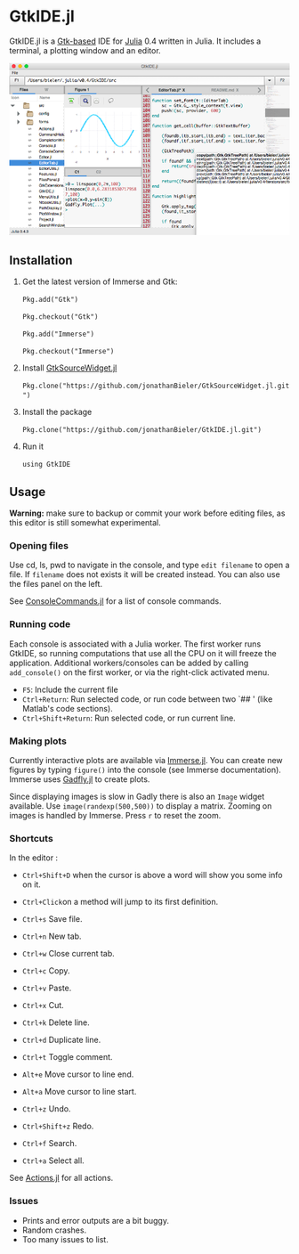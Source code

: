 # GtkIDE.jl
GtkIDE.jl is a [Gtk-based](https://github.com/JuliaLang/Gtk.jl) IDE for [Julia](https://github.com/JuliaLang/julia) 0.4 written in Julia. It includes a terminal, a plotting window and an editor.

![screenshot](data/GtkIDE.png)

## Installation


1. Get the latest version of Immerse and Gtk:

    `Pkg.add("Gtk")`
    
    `Pkg.checkout("Gtk")`

    `Pkg.add("Immerse")`
    
    `Pkg.checkout("Immerse")`
    
1. Install [GtkSourceWidget.jl](https://github.com/jonathanBieler/GtkSourceWidget.jl)

    `Pkg.clone("https://github.com/jonathanBieler/GtkSourceWidget.jl.git")`

    
3. Install the package

    `Pkg.clone("https://github.com/jonathanBieler/GtkIDE.jl.git")`
    
4. Run it

    `using GtkIDE`
    
## Usage

**Warning:** make sure to backup or commit your work before editing files, as this editor is
still somewhat experimental.

### Opening files

Use cd, ls, pwd to navigate in the console, and type `edit filename` to open a file. 
If `filename` does not exists it will be created instead. You can also use the files panel on the left.

See [ConsoleCommands.jl](src/ConsoleCommands.jl) for a list of console commands.

### Running code

Each console is associated with a Julia worker. The first worker runs GtkIDE, so running 
computations that use all the CPU on it will freeze the application. Additional workers/consoles can be
added by calling `add_console()` on the first worker, or via the right-click activated menu.

- `F5`: Include the current file
- `Ctrl+Return`: Run selected code, or run code between two `## ' (like Matlab's code sections).
- `Ctrl+Shift+Return`: Run selected code, or run current line.


### Making plots

Currently interactive plots are available via [Immerse.jl](https://github.com/JuliaGraphics/Immerse.jl).
You can create new figures by typing `figure()` into the console (see Immerse documentation).
Immerse uses [Gadfly.jl](https://github.com/dcjones/Gadfly.jl) to create plots.

Since displaying images is slow in Gadly there is also an `Image` widget available.
Use `image(randexp(500,500))` to display a matrix. Zooming on images is handled by Immerse. 
Press `r` to reset the zoom.

### Shortcuts

In the editor :

- `Ctrl+Shift+D` when the cursor is above a word will show you some info on it.
- `Ctrl+Click`on a method will jump to its first definition.

- `Ctrl+s` Save file.
- `Ctrl+n` New tab.
- `Ctrl+w` Close current tab.

- `Ctrl+c` Copy.
- `Ctrl+v` Paste.
- `Ctrl+x` Cut.

- `Ctrl+k` Delete line.
- `Ctrl+d` Duplicate line.
- `Ctrl+t` Toggle comment.

- `Alt+e` Move cursor to line end.
- `Alt+a` Move cursor to line start.

- `Ctrl+z` Undo.
- `Ctrl+Shift+z` Redo.

- `Ctrl+f` Search.
- `Ctrl+a` Select all.


See [Actions.jl](src/Actions.jl) for all actions.

### Issues

- Prints and error outputs are a bit buggy.
- Random crashes.
- Too many issues to list.
